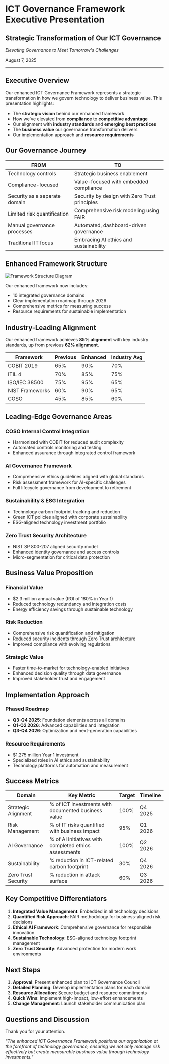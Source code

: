 # ICT Governance Framework Executive Presentation

## Strategic Transformation of Our ICT Governance

*Elevating Governance to Meet Tomorrow's Challenges*

August 7, 2025

---

## Executive Overview

Our enhanced ICT Governance Framework represents a strategic transformation in how we govern technology to deliver business value. This presentation highlights:

- The **strategic vision** behind our enhanced framework
- How we've elevated from **compliance** to **competitive advantage**
- Our alignment with **industry standards** and **emerging best practices**
- The **business value** our governance transformation delivers
- Our implementation approach and **resource requirements**

## Our Governance Journey

**FROM** | **TO**
--- | ---
Technology controls | Strategic business enablement
Compliance-focused | Value-focused with embedded compliance
Security as a separate domain | Security by design with Zero Trust principles
Limited risk quantification | Comprehensive risk modeling using FAIR
Manual governance processes | Automated, dashboard-driven governance
Traditional IT focus | Embracing AI ethics and sustainability

## Enhanced Framework Structure

![Framework Structure Diagram](placeholder-for-framework-diagram.png)

Our enhanced framework now includes:
- 10 integrated governance domains
- Clear implementation roadmap through 2026
- Comprehensive metrics for measuring success
- Resource requirements for sustainable implementation

## Industry-Leading Alignment

Our enhanced framework achieves **85% alignment** with key industry standards, up from previous **62% alignment**.

**Framework** | **Previous** | **Enhanced** | **Industry Avg**
--- | --- | --- | ---
COBIT 2019 | 65% | 90% | 70%
ITIL 4 | 70% | 85% | 75%
ISO/IEC 38500 | 75% | 95% | 65%
NIST Frameworks | 60% | 90% | 65%
COSO | 45% | 85% | 60%

## Leading-Edge Governance Areas

### COSO Internal Control Integration
- Harmonized with COBIT for reduced audit complexity
- Automated controls monitoring and testing
- Enhanced assurance through integrated control framework

### AI Governance Framework
- Comprehensive ethics guidelines aligned with global standards
- Risk assessment framework for AI-specific challenges
- Full lifecycle governance from development to retirement

### Sustainability & ESG Integration
- Technology carbon footprint tracking and reduction
- Green ICT policies aligned with corporate sustainability
- ESG-aligned technology investment portfolio

### Zero Trust Security Architecture
- NIST SP 800-207 aligned security model
- Enhanced identity governance and access controls
- Micro-segmentation for critical data protection

## Business Value Proposition

### Financial Value
- $2.3 million annual value (ROI of 180% in Year 1)
- Reduced technology redundancy and integration costs
- Energy efficiency savings through sustainable technology

### Risk Reduction
- Comprehensive risk quantification and mitigation
- Reduced security incidents through Zero Trust architecture
- Improved compliance with evolving regulations

### Strategic Value
- Faster time-to-market for technology-enabled initiatives
- Enhanced decision quality through data governance
- Improved stakeholder trust and engagement

## Implementation Approach

### Phased Roadmap
- **Q3-Q4 2025**: Foundation elements across all domains
- **Q1-Q2 2026**: Advanced capabilities and integration
- **Q3-Q4 2026**: Optimization and next-generation capabilities

### Resource Requirements
- $1.275 million Year 1 investment
- Specialized roles in AI ethics and sustainability
- Technology platforms for automation and measurement

## Success Metrics

**Domain** | **Key Metric** | **Target** | **Timeline**
--- | --- | --- | ---
Strategic Alignment | % of ICT investments with documented business value | 100% | Q4 2025
Risk Management | % of IT risks quantified with business impact | 95% | Q1 2026
AI Governance | % of AI initiatives with completed ethics assessments | 100% | Q2 2026
Sustainability | % reduction in ICT-related carbon footprint | 30% | Q4 2026
Zero Trust Security | % reduction in attack surface | 60% | Q3 2026

## Key Competitive Differentiators

1. **Integrated Value Management**: Embedded in all technology decisions
2. **Quantified Risk Approach**: FAIR methodology for business-aligned risk decisions
3. **Ethical AI Framework**: Comprehensive governance for responsible innovation
4. **Sustainable Technology**: ESG-aligned technology footprint management
5. **Zero Trust Security**: Advanced protection for modern work environments

## Next Steps

1. **Approval**: Present enhanced plan to ICT Governance Council 
2. **Detailed Planning**: Develop implementation plans for each domain
3. **Resource Allocation**: Secure budget and resource commitments
4. **Quick Wins**: Implement high-impact, low-effort enhancements
5. **Change Management**: Launch stakeholder communication plan

## Questions and Discussion

Thank you for your attention.

*"The enhanced ICT Governance Framework positions our organization at the forefront of technology governance, ensuring we not only manage risk effectively but create measurable business value through technology investments."*
